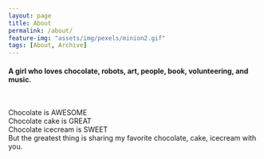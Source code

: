 ```yaml
---
layout: page
title: About
permalink: /about/
feature-img: "assets/img/pexels/minion2.gif"
tags: [About, Archive]
---
```

<h4>A girl who loves chocolate, robots, art, people, book, volunteering, and music.</h4><br>

Chocolate is AWESOME<br>
Chocolate cake is GREAT<br>
Chocolate icecream is SWEET<br>
But the greatest thing is sharing my favorite chocolate, cake, icecream with you.<br>
